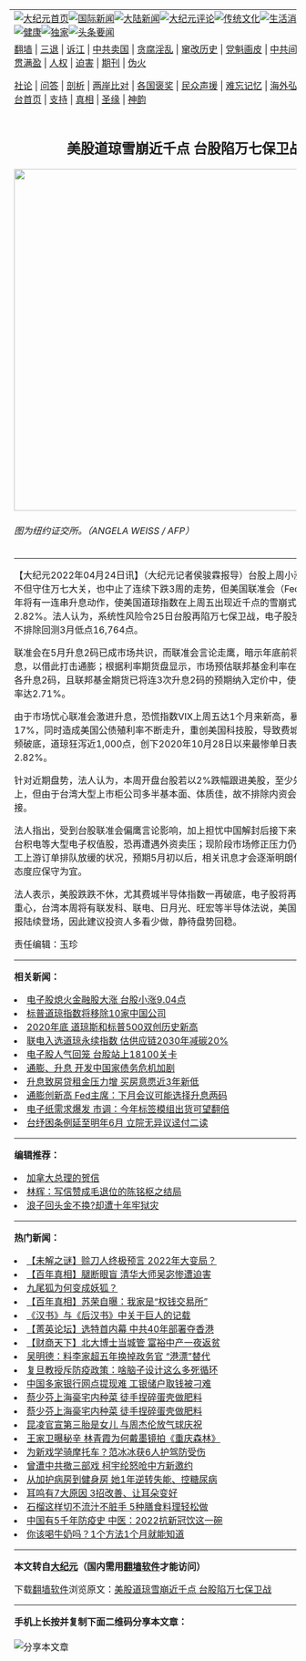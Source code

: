 <a name="1" id="1" target="_blank"></a><span id="1"></span>
<table align=center border="0"><tr><td colspan="2" VALIGN=TOP><a href="https://github.com/ncmsaz3871/djy/blob/master/gb/nf1351518.md#1"><img src="https://raw.githubusercontent.com/ncmsaz3871/www/master/t/djy/1.jpg" title="大纪元首页" alt="大纪元首页"></a><a href="https://github.com/ncmsaz3871/djy/blob/master/gb/n24hr.md#1"><img src="https://raw.githubusercontent.com/ncmsaz3871/www/master/t/djy/3.jpg" title="国际新闻" alt="国际新闻"></a><a href="https://github.com/ncmsaz3871/djy/blob/master/gb/nsc413.md#1"><img src="https://raw.githubusercontent.com/ncmsaz3871/www/master/t/djy/4.jpg" title="大陆新闻" alt="大陆新闻"></a><a href="https://github.com/ncmsaz3871/djy/blob/master/gb/news392.md#1"><img src="https://raw.githubusercontent.com/ncmsaz3871/www/master/t/djy/5.jpg" title="大纪元评论" alt="大纪元评论"></a><a href="https://github.com/ncmsaz3871/djy/blob/master/gb/news2007.md#1"><img src="https://raw.githubusercontent.com/ncmsaz3871/www/master/t/djy/6.jpg" title="传统文化" alt="传统文化"></a><a href="https://github.com/ncmsaz3871/djy/blob/master/gb/news2008.md#1"><img src="https://raw.githubusercontent.com/ncmsaz3871/www/master/t/djy/7.jpg" title="生活消费" alt="生活消费"></a><a href="https://github.com/ncmsaz3871/djy/blob/master/gb/ncyule.md#1"><img src="https://raw.githubusercontent.com/ncmsaz3871/www/master/t/djy/8.jpg" title="娱乐休闲" alt="娱乐休闲"></a><a href="https://github.com/ncmsaz3871/djy/blob/master/gb/nsc1002.md#1"><img src="https://raw.githubusercontent.com/ncmsaz3871/www/master/t/djy/9.jpg" title="健康" alt="健康"></a><a href="https://github.com/ncmsaz3871/djy/blob/master/gb/nf6092.md#1"><img src="https://raw.githubusercontent.com/ncmsaz3871/www/master/t/djy/10a.jpg" title="独家" alt="独家"></a><a href="https://github.com/ncmsaz3871/djy/blob/master/gb/nf4514.md#1"><img src="https://raw.githubusercontent.com/ncmsaz3871/www/master/t/djy/12a.jpg" title="头条要闻" alt="头条要闻"></a></td></tr>
<tr><td colspan="2" VALIGN=TOP><a target="_blank" href="https://github.com/ncmsaz3871/www/blob/master/README.md?zsrh#1">翻墙</a> | <a target="_blank" href="https://github.com/ncmsaz3871/djy/blob/master/gb/nf5657.md#1">三退</a> | <a target="_blank" href="https://github.com/ncmsaz3871/djy/blob/master/gb/nf6124.md#1">诉江</a> | <a target="_blank" href="https://github.com/ncmsaz3871/djy/blob/master/gb/nf1176117.md#1">中共卖国</a> | <a target="_blank" href="https://github.com/ncmsaz3871/djy/blob/master/gb/nf5773.md#1">贪腐淫乱</a> | <a target="_blank" href="https://github.com/ncmsaz3871/djy/blob/master/gb/nf1176115.md#1">窜改历史</a> | <a target="_blank" href="https://github.com/ncmsaz3871/djy/blob/master/gb/nf1176107.md#1">党魁画皮</a> | <a target="_blank" href="https://github.com/ncmsaz3871/djy/blob/master/gb/nf1320400.md#1">中共间谍</a> | <a target="_blank" href="https://github.com/ncmsaz3871/djy/blob/master/gb/nf1176114.md#1">破坏传统</a> | <a target="_blank" href="https://github.com/ncmsaz3871/ntdtv/blob/master/gb/prog447_1.md#1">恶贯满盈</a> | <a target="_blank" href="https://github.com/ncmsaz3871/djy/blob/master/gb/ncid278.md#1">人权</a> | <a target="_blank" href="https://github.com/ncmsaz3871/djy/blob/master/gb/nf1176111.md#1">迫害</a> | <a target="_blank" href="https://gitlab.com/szzdlab/mh-qikan/blob/master/README.md#1">期刊</a> | <a target="_blank" href="https://github.com/ncmsaz3871/djy/blob/master/gb/nf5562.md#1">伪火</a></p><p><a target="_blank" href="https://github.com/ncmsaz3871/djy/blob/master/gb/9p.md#1">社论</a> | <a target="_blank" href="https://github.com/ncmsaz3871/djy/blob/master/gb/nf4378.md#1">问答</a> | <a target="_blank" href="https://github.com/ncmsaz3871/djy/blob/master/gb/nf5792.md#1">剖析</a> | <a target="_blank" href="https://github.com/ncmsaz3871/djy/blob/master/gb/nf5735.md#1">两岸比对</a> | <a target="_blank" href="https://github.com/ncmsaz3871/djy/blob/master/gb/nf6119.md#1">各国褒奖</a> | <a target="_blank" href="https://github.com/ncmsaz3871/djy/blob/master/gb/nf6120.md#1">民众声援</a> | <a target="_blank" href="https://github.com/ncmsaz3871/djy/blob/master/gb/nf1188594.md#1">难忘记忆</a> | <a target="_blank" href="https://github.com/ncmsaz3871/djy/blob/master/gb/nf3180.md#1">海外弘传</a> | <a target="_blank" href="https://github.com/ncmsaz3871/djy/blob/master/gb/nf5410.md#1">万人上访</a> | <a target="_blank" href="https://github.com/ncmsaz3871/www/blob/master/README.md?zsrh#1">平台首页</a> | <a target="_blank" href="https://github.com/ncmsaz3871/djy/blob/master/gb/nf4386.md#1">支持</a> | <a target="_blank" href="https://github.com/ncmsaz3871/djy/blob/master/gb/nf4389.md#1">真相</a> | <a target="_blank" href="https://github.com/ncmsaz3871/djy/blob/master/gb/nf5790.md#1">圣缘</a> | <a target="_blank" href="https://github.com/ncmsaz3871/djy/blob/master/gb/nf4786.md#1">神韵</a></td></tr>
<tr><td VALIGN=TOP width="626"><h2 align=center>美股道琼雪崩近千点 台股陷万七保卫战</h2>
<img width="600" src="https://i.epochtimes.com/assets/uploads/2022/04/id13719201-551605-600x400.jpg" />
<h6>图为纽约证交所。（ANGELA WEISS / AFP）
</h6>
<hr>
<p>【大纪元2022年04月24日讯】（大纪元记者侯骏霖报导）台股上周小涨20.91点，不但守住万七大关，也中止了连续下跌3周的走势，但美国联准会（Fed）主席暗示今年将有一连串<ahref="https://github.com/ncmsaz3871/djy/blob/master/gb/tag/%E5%8D%87%E6%81%AF.md#1">升息</a>动作，使美国<ahref="https://github.com/ncmsaz3871/djy/blob/master/gb/tag/%E9%81%93%E7%90%BC.md#1">道琼</a>指数在上周五出现近千点的雪崩式下滑，重挫2.82%。法人认为，系统性风险令25日台股再陷万七保卫战，<ahref="https://github.com/ncmsaz3871/djy/blob/master/gb/tag/%E7%94%B5%E5%AD%90%E8%82%A1.md#1">电子股</a>恐将首当其冲，不排除回测3月低点16,764点。</p>
<p>联准会在5月<ahref="https://github.com/ncmsaz3871/djy/blob/master/gb/tag/%E5%8D%87%E6%81%AF.md#1">升息</a>2码已成市场共识，而联准会言论走鹰，暗示年底前将有一连串升息，以借此打击通膨；根据利率期货盘显示，市场预估联邦基金利率在6月、7月也将各升息2码，且联邦基金期货已将连3次升息2码的预期纳入定价中，使年底的隐含利率达2.71%。</p>
<p>由于市场忧心联准会激进升息，恐慌指数VIX上周五达1个月来新高，暴冲超过17%，同时造成美国公债殖利率不断走升，重创美国科技股，导致费城半导体指数频频破底，<ahref="https://github.com/ncmsaz3871/djy/blob/master/gb/tag/%E9%81%93%E7%90%BC.md#1">道琼</a>狂泻近1,000点，创下2020年10月28日以来最惨单日表现，跌幅2.82%。</p>
<p>针对近期盘势，法人认为，本周开盘台股若以2%跌幅跟进美股，至少先跌300点以上，但由于台湾大型上市柜公司多半基本面、体质佳，故不排除内资会积极逢低承接。</p>
<p>法人指出，受到台股联准会偏鹰言论影响，加上担忧中国解封后接下来的砍单效应，台积电等大型电子权值股，恐再遭遇外资卖压；现阶段市场修正压力仍聚焦在晶圆代工上游订单排队放缓的状况，预期5月初以后，相关讯息才会逐渐明朗化，建议投资态度应保守为宜。</p>
<p>法人表示，美股跌跌不休，尤其费城半导体指数一再破底，<ahref="https://github.com/ncmsaz3871/djy/blob/master/gb/tag/%E7%94%B5%E5%AD%90%E8%82%A1.md#1">电子股</a>将再成为市场杀盘重心，台湾本周将有联发科、联电、日月光、旺宏等半导体法说，美国也有重量级财报陆续登场，因此建议投资人多看少做，静待盘势回稳。</p>
<p>责任编辑：玉珍</p>

<hr>


<strong>相关新闻：</strong>
<li><a href="https://github.com/ncmsaz3871/djy/blob/master/gb/19/11/6/n11637030.md#1">电子股熄火金融股大涨 台股小涨9.04点</a></li>
<li><a href="https://github.com/ncmsaz3871/djy/blob/master/gb/20/12/10/n12609722.md#1">标普道琼指数将移除10家中国公司</a></li>
<li><a href="https://github.com/ncmsaz3871/djy/blob/master/gb/21/1/5/n12667225.md#1">2020年底 道琼斯和标普500双创历史新高</a></li>
<li><a href="https://github.com/ncmsaz3871/djy/blob/master/gb/21/11/14/n13375070.md#1">联电入选道琼永续指数 估供应链2030年减碳20%</a></li>
<li><a href="https://github.com/ncmsaz3871/djy/blob/master/gb/22/2/9/n13565708.md#1">电子股人气回笼 台股站上18100关卡</a></li>
<li><a href="https://github.com/ncmsaz3871/djy/blob/master/gb/22/4/18/n13714583.md#1">通膨、升息 开发中国家债务危机加剧</a></li>
<li><a href="https://github.com/ncmsaz3871/djy/blob/master/gb/22/4/20/n13716172.md#1">升息致房贷租金压力增 买房意愿近3年新低</a></li>
<li><a href="https://github.com/ncmsaz3871/djy/blob/master/gb/22/4/22/n13717732.md#1">通膨创新高 Fed主席：下月会议可能选择升息两码</a></li>
<li><a href="https://github.com/ncmsaz3871/djy/blob/master/gb/22/4/24/n13719198.md#1">电子纸需求爆发 市调：今年标签模组出货可望翻倍</a></li>
<li><a href="https://github.com/ncmsaz3871/djy/blob/master/gb/22/4/22/n13717748.md#1">台纾困条例延至明年6月 立院无异议迳付二读</a></li>
<hr>


<strong>编辑推荐：</strong>
<li><a href="https://github.com/upjkzu3674/djy/blob/master/gb/15/12/10/n4593139.md?dfh#1" target="_blank">加拿大总理的贺信</a></li><li><a href="https://github.com/tsiac2612/djy/blob/master/gb/18/6/9/n10470479.md#1" target="_blank">林辉：写信赞成毛退位的陈铭枢之结局</a></li><li><a href="https://github.com/tsiac2612/djy/blob/master/gb/19/4/25/n11213689.md#1" target="_blank">浪子回头金不换?却遭十年牢狱灾</a></li>
<hr>

<strong>热门新闻：</strong>
<li><a href="https://github.com/ncmsaz3871/djy/blob/master/gb/22/4/17/n13714053.md#1">【未解之谜】赊刀人终极预言 2022年大变局？</a></li>
<li><a href="https://github.com/ncmsaz3871/djy/blob/master/gb/21/12/28/n13464970.md#1">【百年真相】腿断眼盲 清华大师吴宓惨遭迫害</a></li>
<li><a href="https://github.com/ncmsaz3871/djy/blob/master/gb/22/4/17/n13713903.md#1">九尾狐为何变成妖狐？</a></li>
<li><a href="https://github.com/ncmsaz3871/djy/blob/master/gb/22/4/15/n13712701.md#1">【百年真相】苏荣自曝：我家是“权钱交易所”</a></li>
<li><a href="https://github.com/ncmsaz3871/djy/blob/master/gb/8/11/1/n2316501.md#1">《汉书》与《后汉书》中关于巨人的记载</a></li>
<li><a href="https://github.com/ncmsaz3871/djy/blob/master/gb/22/4/23/n13718678.md#1">【菁英论坛】选特首内幕 中共40年部署夺香港</a></li>
<li><a href="https://github.com/ncmsaz3871/djy/blob/master/gb/22/4/23/n13718664.md#1">【财商天下】北大博士当城管 富裕中产一夜返贫</a></li>
<li><a href="https://github.com/ncmsaz3871/djy/blob/master/gb/22/4/24/n13718858.md#1">吴明德：料李家超五年换掉政务官 “港漂”替代</a></li>
<li><a href="https://github.com/ncmsaz3871/djy/blob/master/gb/22/4/22/n13717879.md#1">复旦教授斥防疫政策：啥脑子设计这么多死循环</a></li>
<li><a href="https://github.com/ncmsaz3871/djy/blob/master/gb/22/4/22/n13717978.md#1">中国多家银行网点提现难 工银储户取钱被刁难</a></li>
<li><a href="https://github.com/ncmsaz3871/djy/blob/master/gb/22/4/21/n13717257.md#1">蔡少芬上海豪宅内种菜 徒手捏碎蛋壳做肥料</a></li>
<li><a href="https://github.com/ncmsaz3871/djy/blob/master/gb/22/4/21/n13717257.md#1">蔡少芬上海豪宅内种菜 徒手捏碎蛋壳做肥料</a></li>
<li><a href="https://github.com/ncmsaz3871/djy/blob/master/gb/22/4/22/n13717925.md#1">昆凌官宣第三胎是女儿 与周杰伦放气球庆祝</a></li>
<li><a href="https://github.com/ncmsaz3871/djy/blob/master/gb/22/4/21/n13717212.md#1">王家卫曝秘辛 林青霞为何戴墨镜拍《重庆森林》</a></li>
<li><a href="https://github.com/ncmsaz3871/djy/blob/master/gb/22/4/22/n13718006.md#1">为新戏学骑摩托车？范冰冰获6人护驾防受伤</a></li>
<li><a href="https://github.com/ncmsaz3871/djy/blob/master/gb/22/4/22/n13717960.md#1">曾遭中共撤三部戏 柯宇纶怒呛中方新邀约</a></li>
<li><a href="https://github.com/ncmsaz3871/djy/blob/master/gb/22/4/14/n13711755.md#1">从加护病房到健身房 她1年逆转失能、控糖尿病</a></li>
<li><a href="https://github.com/ncmsaz3871/djy/blob/master/gb/22/4/12/n13707436.md#1">耳鸣有7大原因 3招改善、让耳朵变好</a></li>
<li><a href="https://github.com/ncmsaz3871/djy/blob/master/gb/22/4/19/n13715521.md#1">石榴这样切不流汁不脏手 5种膳食料理轻松做</a></li>
<li><a href="https://github.com/ncmsaz3871/djy/blob/master/gb/22/4/19/n13715213.md#1">中国有5千年防疫史 中医：2022抗新冠饮这一碗</a></li>
<li><a href="https://github.com/ncmsaz3871/djy/blob/master/gb/22/4/20/n13716090.md#1">你该喝牛奶吗？1个方法1个月就能知道</a></li>
<hr>

<strong>本文转自<a href="https://www.epochtimes.com">大纪元</a>（国内需用<a href="https://github.com/ncmsaz3871/www/blob/master/README.md#8">翻墙软件</a>才能访问）</strong><p>下载<a href="https://github.com/ncmsaz3871/www/blob/master/README.md#8">翻墙软件</a>浏览原文：<a href="https://www.epochtimes.com/gb/22/4/24/n13719200.htm">美股道琼雪崩近千点 台股陷万七保卫战</a></p><hr>

<strong>手机上长按并复制下面二维码分享本文章：</strong><br><br><img src="https://chart.apis.google.com/chart?cht=qr&chs=240x240&choe=UTF-8&chld=M|2&chl=https://github.com/ncmsaz3871/djy/blob/master/gb/22/4/24/n13719200.md%231" title="分享本文章"></td><td VALIGN=TOP><a href="https://github.com/ncmsaz3871/djy/blob/master/gb/16/1/21/n4622075.md?dfh#1" target="_blank"><img src="https://raw.githubusercontent.com/ncmsaz3871/djy/master/gb/300/wei-f1.jpg" title="中共的伪火骗局"  alt="中共的伪火骗局"></a><br><a href="https://github.com/ncmsaz3871/www/blob/master/README.md?dfh#9" target="_blank"><img src="https://raw.githubusercontent.com/ncmsaz3871/djy/master/gb/300/yong-h.jpg" title="永恒的见证"  alt="永恒的见证"></a><br><a href="https://github.com/ncmsaz3871/djy/blob/master/gb/13/9/29/n3974789.md?dfh#1" target="_blank"><img src="https://raw.githubusercontent.com/ncmsaz3871/djy/master/gb/300/shang-lnz.jpg" title="善良女子被中共投男牢"  alt="善良女子被中共投男牢"></a><br><a href="https://github.com/ncmsaz3871/djy/blob/master/gb/16/3/16/n4663449.md?dfh#1" target="_blank"><img src="https://raw.githubusercontent.com/ncmsaz3871/djy/master/gb/300/huo-z3.jpg" title="警卫目击活摘器官"  alt="警卫目击活摘器官"></a><br><a href="https://github.com/ncmsaz3871/djy/blob/master/gb/16/8/7/n8177641.md?dfh#1" target="_blank"><img src="https://raw.githubusercontent.com/ncmsaz3871/djy/master/gb/300/huo-z4.jpg" title="证人描述活摘恐怖"  alt="证人描述活摘恐怖"></a><br><a href="https://github.com/ncmsaz3871/djy/blob/master/gb/10/4/19/n2881569.md?dfh#1" target="_blank"><img src="https://raw.githubusercontent.com/ncmsaz3871/djy/master/gb/300/huo-z1.jpg" title="揭开活摘器官黑幕"  alt="揭开活摘器官黑幕"></a><br><a href="https://github.com/ncmsaz3871/djy/blob/master/gb/10/11/7/n3077476.md?dfh#1" target="_blank"><img src="https://raw.githubusercontent.com/ncmsaz3871/djy/master/gb/300/ma-ks.jpg" title="马克思的成魔之路"  alt="马克思的成魔之路"></a><br><a href="https://github.com/ncmsaz3871/djy/blob/master/gb/14/6/9/n4173977.md?dfh#1" target="_blank"><img src="https://raw.githubusercontent.com/ncmsaz3871/djy/master/gb/300/chang-zs.jpg" title="藏字石 蕴天机"  alt="藏字石 蕴天机"></a><br><a href="https://github.com/ncmsaz3871/djy/blob/master/gb/18/5/10/n10381511.md?dfh#1" target="_blank"><img src="https://raw.githubusercontent.com/ncmsaz3871/djy/master/gb/300/st1.jpg" title="关注三亿人三退"  alt="关注三亿人三退"></a><br><a href="https://github.com/ncmsaz3871/djy/blob/master/gb/18/3/21/n10237682.md?dfh#1" target="_blank"><img src="https://raw.githubusercontent.com/ncmsaz3871/djy/master/gb/300/jie-t.jpg" title="解体中共复兴中华"  alt="解体中共复兴中华"></a><br><a href="https://github.com/ncmsaz3871/djy/blob/master/gb/9/2/9/n2422991.md?dfh#1" target="_blank"><img src="https://raw.githubusercontent.com/ncmsaz3871/djy/master/gb/300/gao-zs.jpg" title="中共迫害良心律师"  alt="中共迫害良心律师"></a><br><a href="https://github.com/ncmsaz3871/djy/blob/master/gb/18/12/9/n10900044.md?dfh#1" target="_blank"><img src="https://raw.githubusercontent.com/ncmsaz3871/djy/master/gb/300/sj1.jpg" title="三百多万人举报江泽民"  alt="三百多万人举报江泽民"></a><br><a href="https://github.com/ncmsaz3871/djy/blob/master/gb/18/8/28/n10672014.md?dfh#1" target="_blank"><img src="https://raw.githubusercontent.com/ncmsaz3871/djy/master/gb/300/sj2.jpg" title="这些官员为何起诉江泽民"  alt="这些官员为何起诉江泽民"></a><br><a href="https://github.com/ncmsaz3871/djy/blob/master/gb/8/12/18/n2367165.md?dfh#1" target="_blank"><img src="https://raw.githubusercontent.com/ncmsaz3871/djy/master/gb/300/liangan.jpg" title="海峡两岸的强烈对比"  alt="海峡两岸的强烈对比"></a><br><a href="https://github.com/ncmsaz3871/djy/blob/master/gb/15/12/10/n4593139.md?dfh#1" target="_blank"><img src="https://raw.githubusercontent.com/ncmsaz3871/djy/master/gb/300/jia-ndzl.jpg" title="加拿大总理的贺信"  alt="加拿大总理的贺信"></a><br><a href="https://github.com/ncmsaz3871/djy/blob/master/gb/11/6/17/n3289382.md?dfh#1" target="_blank"><img src="https://raw.githubusercontent.com/ncmsaz3871/djy/master/gb/300/xiao-wd.jpg" title="探寻真相兼听则明"  alt="探寻真相兼听则明"></a><br><a href="https://github.com/ncmsaz3871/djy/blob/master/gb/18/10/27/n10812623.md?dfh#1" target="_blank"><img src="https://raw.githubusercontent.com/ncmsaz3871/djy/master/gb/300/yindu.jpg" title="印度媒体报道东方"  alt="印度媒体报道东方"></a><br><a href="https://github.com/ncmsaz3871/djy/blob/master/gb/18/6/9/n10469652.md?dfh#1" target="_blank"><img src="https://raw.githubusercontent.com/ncmsaz3871/djy/master/gb/300/xie-j.jpg" title="不一样的海外校园"  alt="不一样的海外校园"></a><br><a href="https://github.com/ncmsaz3871/djy/blob/master/gb/7/4/5/n1669415.md?dfh#1" target="_blank"><img src="https://raw.githubusercontent.com/ncmsaz3871/djy/master/gb/300/li-up.jpg" title="从大师到徒弟的传奇"  alt="从大师到徒弟的传奇"></a><br><a href="https://github.com/ncmsaz3871/djy/blob/master/gb/17/5/26/n9191512.md?dfh#1" target="_blank"><img src="https://raw.githubusercontent.com/ncmsaz3871/djy/master/gb/300/zfl2.jpg" title="亿万人与东方一本奇书"  alt="亿万人与东方一本奇书"></a><br><a href="https://github.com/ncmsaz3871/djy/blob/master/gb/13/11/27/n4020290.md?dfh#1" target="_blank"><img src="https://raw.githubusercontent.com/ncmsaz3871/djy/master/gb/300/zhen-h.jpg" title="大陆见不到的震撼场面"  alt="大陆见不到的震撼场面"></a><br><a href="https://github.com/ncmsaz3871/djy/blob/master/gb/15/7/17/n4482910.md?dfh#1" target="_blank"><img src="https://raw.githubusercontent.com/ncmsaz3871/djy/master/gb/300/dalu-sk.jpg" title="人心向善 大陆当初盛况"  alt="人心向善 大陆当初盛况"></a><br><a href="https://github.com/ncmsaz3871/djy/blob/master/gb/19/1/5/n10955468.md?dfh#1" target="_blank"><img src="https://raw.githubusercontent.com/ncmsaz3871/djy/master/gb/300/zfl1.jpg" title="追寻真理 这书讲什么"  alt="追寻真理 这书讲什么"></a><br><a href="https://github.com/ncmsaz3871/www/blob/master/README.md?dfh#1" target="_blank"><img src="https://raw.githubusercontent.com/ncmsaz3871/djy/master/gb/300/fq1.jpg" title="下载免费翻墙软件"  alt="下载免费翻墙软件"></a><br></td></tr></table>
